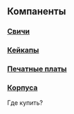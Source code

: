 ## Компаненты
  
### [Свичи](Сomponents/switches.md)
  
### [Кейкапы](Сomponents/keycaps.md)
  
### [Печатные платы](Сomponents/PCBs.md)

### [Корпуса](Сomponents/cases.md)  
  
Где купить?  
